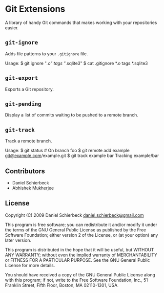 
Git Extensions
==============

A library of handy Git commands that makes working with your repositories
easier.


`git-ignore`
------------

Adds file patterns to your `.gitignore` file.

Usage:
    $ git ignore "*.o" tags "*.sqlite3"
    $ cat .gitignore
    *.o
    tags
    *.sqlite3


`git-export`
------------

Exports a Git repository.


`git-pending`
-------------

Display a list of commits waiting to be pushed to a remote
branch.


`git-track`
-----------

Track a remote branch.

Usage:
    $ git status
    # On branch foo
    $ git remote add example git@example.com/example.git
    $ git track example bar
    Tracking example/bar


Contributors
------------

 * Daniel Schierbeck
 * Abhishek Mukherjee


License
-------
Copyright (C) 2009 Daniel Schierbeck <daniel.schierbeck@gmail.com>

This program is free software; you can redistribute it and/or
modify it under the terms of the GNU General Public License
as published by the Free Software Foundation; either version 2
of the License, or (at your option) any later version.

This program is distributed in the hope that it will be useful,
but WITHOUT ANY WARRANTY; without even the implied warranty of
MERCHANTABILITY or FITNESS FOR A PARTICULAR PURPOSE.  See the
GNU General Public License for more details.

You should have received a copy of the GNU General Public License
along with this program; if not, write to the Free Software
Foundation, Inc., 51 Franklin Street, Fifth Floor, Boston, MA  02110-1301, USA.
